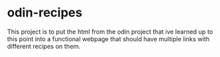 # odin-recipes

This project is to put the html from the odin project that ive learned up to this point into a functional webpage that should have multiple links with different recipes on them.
